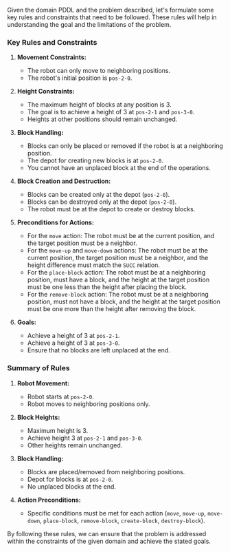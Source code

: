 Given the domain PDDL and the problem described, let's formulate some key rules and constraints that need to be followed. These rules will help in understanding the goal and the limitations of the problem.

### Key Rules and Constraints

1. **Movement Constraints:**
   - The robot can only move to neighboring positions.
   - The robot's initial position is `pos-2-0`.

2. **Height Constraints:**
   - The maximum height of blocks at any position is 3.
   - The goal is to achieve a height of 3 at `pos-2-1` and `pos-3-0`.
   - Heights at other positions should remain unchanged.

3. **Block Handling:**
   - Blocks can only be placed or removed if the robot is at a neighboring position.
   - The depot for creating new blocks is at `pos-2-0`.
   - You cannot have an unplaced block at the end of the operations.

4. **Block Creation and Destruction:**
   - Blocks can be created only at the depot (`pos-2-0`).
   - Blocks can be destroyed only at the depot (`pos-2-0`).
   - The robot must be at the depot to create or destroy blocks.

5. **Preconditions for Actions:**
   - For the `move` action: The robot must be at the current position, and the target position must be a neighbor.
   - For the `move-up` and `move-down` actions: The robot must be at the current position, the target position must be a neighbor, and the height difference must match the `SUCC` relation.
   - For the `place-block` action: The robot must be at a neighboring position, must have a block, and the height at the target position must be one less than the height after placing the block.
   - For the `remove-block` action: The robot must be at a neighboring position, must not have a block, and the height at the target position must be one more than the height after removing the block.

6. **Goals:**
   - Achieve a height of 3 at `pos-2-1`.
   - Achieve a height of 3 at `pos-3-0`.
   - Ensure that no blocks are left unplaced at the end.

### Summary of Rules

1. **Robot Movement:**
   - Robot starts at `pos-2-0`.
   - Robot moves to neighboring positions only.

2. **Block Heights:**
   - Maximum height is 3.
   - Achieve height 3 at `pos-2-1` and `pos-3-0`.
   - Other heights remain unchanged.

3. **Block Handling:**
   - Blocks are placed/removed from neighboring positions.
   - Depot for blocks is at `pos-2-0`.
   - No unplaced blocks at the end.

4. **Action Preconditions:**
   - Specific conditions must be met for each action (`move`, `move-up`, `move-down`, `place-block`, `remove-block`, `create-block`, `destroy-block`).

By following these rules, we can ensure that the problem is addressed within the constraints of the given domain and achieve the stated goals.